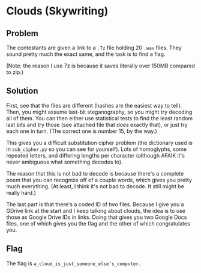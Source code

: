 # Clouds (Skywriting)
## Problem
The contestants are given a link to a `.7z` file holding 20 `.wav` files. They sound pretty much
the exact same, and the task is to find a flag.

(Note: the reason I use 7z is because it saves literally over 150MB compared to zip.)
## Solution
First, see that the files are different (hashes are the easiest way to tell). Then, you might assume
last-bit steganography, so you might try decoding all of them. You can then either use statistical
tests to find the least random last bits and try those (see attached file that does exactly that),
or just try each one in turn. (The correct one is number 15, by the way.)

This gives you a difficult substitution cipher problem (the dictionary used is in `sub_cipher.py` so
you can see for yourself). Lots of homoglyphs, some repeated letters, and differing lengths per
character (although AFAIK it's never ambiguous what something decodes to).

The reason that this is not bad to decode is because there's a complete poem that you can recognize
off of a couple words, which gives you pretty much everything. (At least, I think it's not bad to
decode. It still might be really hard.)

The last part is that there's a coded ID of two files. Because I give you a GDrive link at the start
and I keep talking about clouds, the idea is to use those as Google Drive IDs in links. Doing that
gives you two Google Docs files, one of which gives you the flag and the other of which
congratulates you.

## Flag
The flag is `a_cloud_is_just_someone_else’s_computer`.
